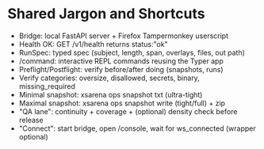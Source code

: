 # Shared Jargon and Shortcuts

- Bridge: local FastAPI server + Firefox Tampermonkey userscript
- Health OK: GET /v1/health returns status:"ok"
- RunSpec: typed spec (subject, length, span, overlays, files, out path)
- /command: interactive REPL commands reusing the Typer app
- Preflight/Postflight: verify before/after doing (snapshots, runs)
- Verify categories: oversize, disallowed, secrets, binary, missing_required
- Minimal snapshot: xsarena ops snapshot txt (ultra-tight)
- Maximal snapshot: xsarena ops snapshot write (tight/full) + zip
- "QA lane": continuity + coverage + (optional) density check before release
- "Connect": start bridge, open /console, wait for ws_connected (wrapper optional)
